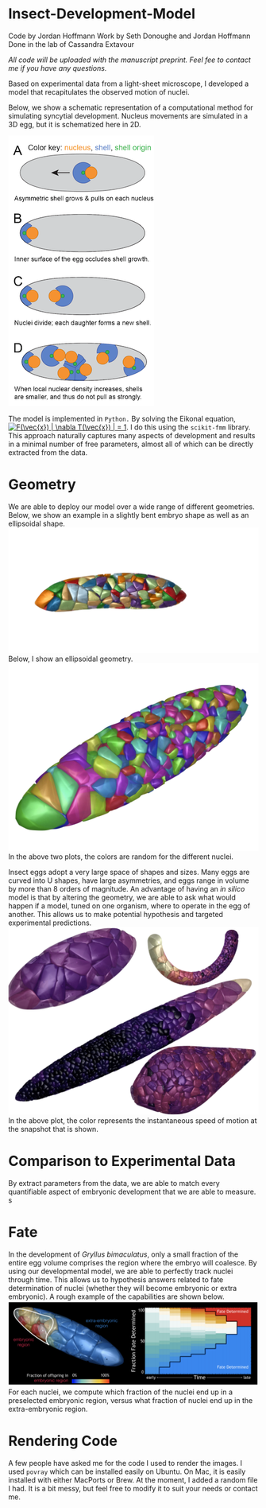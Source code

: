 # Insect-Development-Model
Code by Jordan Hoffmann
Work by Seth Donoughe and Jordan Hoffmann
Done in the lab of Cassandra Extavour

_All code will be uploaded with the manuscript preprint. Feel fee to contact me if you have any questions._

Based on experimental data from a light-sheet microscope, I developed a model that recapitulates the observed motion of nuclei.

Below, we show a schematic representation of a computational method for simulating syncytial development. Nucleus movements are simulated in a 3D egg, but it is schematized here in 2D. 

![Setup](./ims/model_cartoon.png)

The model is implemented in `Python.` By solving the Eikonal equation, <a href="https://www.codecogs.com/eqnedit.php?latex=F(\vec{x})&space;|&space;\nabla&space;T(\vec{x})&space;|&space;=&space;1" target="_blank"><img src="https://latex.codecogs.com/gif.latex?F(\vec{x})&space;|&space;\nabla&space;T(\vec{x})&space;|&space;=&space;1" title="F(\vec{x}) | \nabla T(\vec{x}) | = 1" /></a>. I do this using the `scikit-fmm` library. This approach naturally captures many aspects of development and results in a minimal number of free parameters, almost all of which can be directly extracted from the data. 

# Geometry
We are able to deploy our model over a wide range of different geometries. Below, we show an example in a slightly bent embryo shape as well as an ellipsoidal shape.
![concave](./ims/shape_1.png)
Below, I show an ellipsoidal geometry. 
![convex](./ims/shape_2.png)
In the above two plots, the colors are random for the different nuclei.

Insect eggs adopt a very large space of shapes and sizes. Many eggs are curved into U shapes, have large asymmetries, and eggs range in volume by more than 8 orders of magnitude. An advantage of having an _in silico_ model is that by altering the geometry, we are able to ask what would happen if a model, tuned on one organism, where to operate in the egg of another. This allows us to make potential hypothesis and targeted experimental predictions.
![diversity](./ims/diversity.png)
In the above plot, the color represents the instantaneous speed of motion at the snapshot that is shown.

# Comparison to Experimental Data
By extract parameters from the data, we are able to match every quantifiable aspect of embryonic development that we are able to measure. s
 
# Fate
In the development of _Gryllus bimaculatus_, only a small fraction of the entire egg volume comprises the region where the embryo will coalesce. By using our developmental model, we are able to perfectly track nuclei through time. This allows us to hypothesis answers related to fate determination of nuclei (whether they will become embryonic or extra embryonic). A rough example of the capabilities are shown below. 
![fate](./ims/fate.png)
For each nuclei, we compute which fraction of the nuclei end up in a preselected embryonic region, versus what fraction of nuclei end up in the extra-embryonic region.

# Rendering Code	
A few people have asked me for the code I used to render the images. I used `povray` which can be installed easily on Ubuntu. On Mac, it is easily installed with either MacPorts or Brew. At the moment, I added a random file I had. It is a bit messy, but feel free to modify it to suit your needs or contact me. 